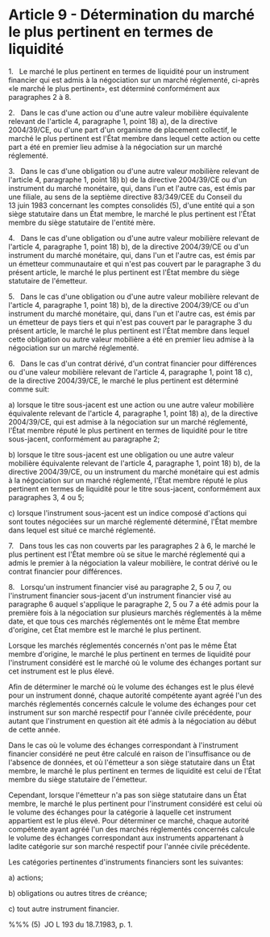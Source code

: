 # Article 9 - Détermination du marché le plus pertinent en termes de liquidité


1.   Le marché le plus pertinent en termes de liquidité pour un instrument financier qui est admis à la négociation sur un marché réglementé, ci-après «le marché le plus pertinent», est déterminé conformément aux paragraphes 2 à 8.

2.   Dans le cas d'une action ou d'une autre valeur mobilière équivalente relevant de l'article 4, paragraphe 1, point 18) a), de la directive 2004/39/CE, ou d'une part d'un organisme de placement collectif, le marché le plus pertinent est l'État membre dans lequel cette action ou cette part a été en premier lieu admise à la négociation sur un marché réglementé.

3.   Dans le cas d'une obligation ou d'une autre valeur mobilière relevant de l'article 4, paragraphe 1, point 18) b) de la directive 2004/39/CE ou d'un instrument du marché monétaire, qui, dans l'un et l'autre cas, est émis par une filiale, au sens de la septième directive 83/349/CEE du Conseil du 13 juin 1983 concernant les comptes consolidés (5), d'une entité qui a son siège statutaire dans un État membre, le marché le plus pertinent est l'État membre du siège statutaire de l'entité mère.

4.   Dans le cas d'une obligation ou d'une autre valeur mobilière relevant de l'article 4, paragraphe 1, point 18) b), de la directive 2004/39/CE ou d'un instrument du marché monétaire, qui, dans l'un et l'autre cas, est émis par un émetteur communautaire et qui n'est pas couvert par le paragraphe 3 du présent article, le marché le plus pertinent est l'État membre du siège statutaire de l'émetteur.

5.   Dans le cas d'une obligation ou d'une autre valeur mobilière relevant de l'article 4, paragraphe 1, point 18) b), de la directive 2004/39/CE ou d'un instrument du marché monétaire, qui, dans l'un et l'autre cas, est émis par un émetteur de pays tiers et qui n'est pas couvert par le paragraphe 3 du présent article, le marché le plus pertinent est l'État membre dans lequel cette obligation ou autre valeur mobilière a été en premier lieu admise à la négociation sur un marché réglementé.

6.   Dans le cas d'un contrat dérivé, d'un contrat financier pour différences ou d'une valeur mobilière relevant de l'article 4, paragraphe 1, point 18 c), de la directive 2004/39/CE, le marché le plus pertinent est déterminé comme suit:

a) lorsque le titre sous-jacent est une action ou une autre valeur mobilière équivalente relevant de l'article 4, paragraphe 1, point 18) a), de la directive 2004/39/CE, qui est admise à la négociation sur un marché réglementé, l'État membre réputé le plus pertinent en termes de liquidité pour le titre sous-jacent, conformément au paragraphe 2;

b) lorsque le titre sous-jacent est une obligation ou une autre valeur mobilière équivalente relevant de l'article 4, paragraphe 1, point 18) b), de la directive 2004/39/CE, ou un instrument du marché monétaire qui est admis à la négociation sur un marché réglementé, l'État membre réputé le plus pertinent en termes de liquidité pour le titre sous-jacent, conformément aux paragraphes 3, 4 ou 5;

c) lorsque l'instrument sous-jacent est un indice composé d'actions qui sont toutes négociées sur un marché réglementé déterminé, l'État membre dans lequel est situé ce marché réglementé.

7.   Dans tous les cas non couverts par les paragraphes 2 à 6, le marché le plus pertinent est l'État membre où se situe le marché réglementé qui a admis le premier à la négociation la valeur mobilière, le contrat dérivé ou le contrat financier pour différences.

8.   Lorsqu'un instrument financier visé au paragraphe 2, 5 ou 7, ou l'instrument financier sous-jacent d'un instrument financier visé au paragraphe 6 auquel s'applique le paragraphe 2, 5 ou 7 a été admis pour la première fois à la négociation sur plusieurs marchés réglementés à la même date, et que tous ces marchés réglementés ont le même État membre d'origine, cet État membre est le marché le plus pertinent.

Lorsque les marchés réglementés concernés n'ont pas le même État membre d'origine, le marché le plus pertinent en termes de liquidité pour l'instrument considéré est le marché où le volume des échanges portant sur cet instrument est le plus élevé.

Afin de déterminer le marché où le volume des échanges est le plus élevé pour un instrument donné, chaque autorité compétente ayant agréé l'un des marchés réglementés concernés calcule le volume des échanges pour cet instrument sur son marché respectif pour l'année civile précédente, pour autant que l'instrument en question ait été admis à la négociation au début de cette année.

Dans le cas où le volume des échanges correspondant à l'instrument financier considéré ne peut être calculé en raison de l'insuffisance ou de l'absence de données, et où l'émetteur a son siège statutaire dans un État membre, le marché le plus pertinent en termes de liquidité est celui de l'État membre du siège statutaire de l'émetteur.

Cependant, lorsque l'émetteur n'a pas son siège statutaire dans un État membre, le marché le plus pertinent pour l'instrument considéré est celui où le volume des échanges pour la catégorie à laquelle cet instrument appartient est le plus élevé. Pour déterminer ce marché, chaque autorité compétente ayant agréé l'un des marchés réglementés concernés calcule le volume des échanges correspondant aux instruments appartenant à ladite catégorie sur son marché respectif pour l'année civile précédente.

Les catégories pertinentes d'instruments financiers sont les suivantes:

a) actions;

b) obligations ou autres titres de créance;

c) tout autre instrument financier.

%%% (5)  JO L 193 du 18.7.1983, p. 1.
